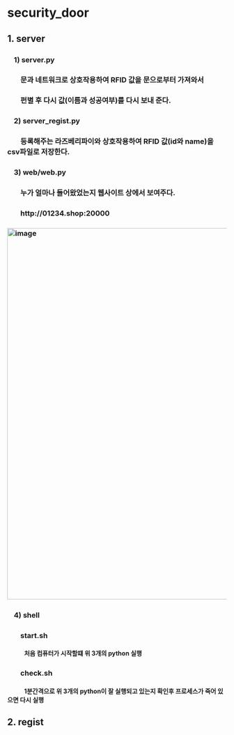 # security_door
## 1. server
### ㅤ1) server.py
### ㅤㅤ문과 네트워크로 상호작용하여 RFID 값을 문으로부터 가져와서
### ㅤㅤ펀별 후 다시 값(이름과 성공여부)를 다시 보내 준다.
### ㅤ2) server_regist.py
### ㅤㅤ등록해주는 라즈베리파이와 상호작용하여 RFID 값(id와 name)을 csv파일로 저장한다.
### ㅤ3) web/web.py
### ㅤㅤ누가 얼마나 들어왔었는지 웹사이트 상에서 보여주다.
### ㅤㅤhttp://01234.shop:20000
### <img width="852" alt="image" src="https://user-images.githubusercontent.com/80575942/188352172-d372035e-9bbe-4547-bcb2-84c30e67fc65.png">
### ㅤ4) shell
### ㅤㅤstart.sh
#### ㅤㅤㅤ처음 컴퓨터가 시작할떄 위 3개의 python 실행
### ㅤㅤcheck.sh
#### ㅤㅤㅤ1분간격으로 위 3개의 python이 잘 실행되고 있는지 확인후 프로세스가 죽어 있으면 다시 실행

## 2. regist